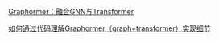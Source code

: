 [Graphormer：融合GNN与Transformer](https://zhuanlan.zhihu.com/p/429876928)

[如何通过代码理解Graphormer（graph+transformer）实现细节](https://zhuanlan.zhihu.com/p/520083583)
